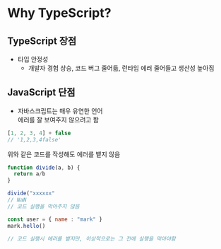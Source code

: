 # Why TypeScript?
## TypeScript 장점
* 타입 안정성
  * 개발자 경험 상승, 코드 버그 줄어듦, 런타임 에러 줄어들고 생산성 높아짐

## JavaScript 단점
* 자바스크립트는 매우 유연한 언어   
에러를 잘 보여주지 않으려고 함

```js
[1, 2, 3, 4] + false
// '1,2,3,4false'
```
위와 같은 코드를 작성해도 에러를 뱉지 않음

```js
function divide(a, b) {
  return a/b
}

divide("xxxxxx"
// NaN
// 코드 실행을 막아주지 않음
```

```js
const user = { name : "mark" }
mark.hello()

// 코드 실행시 에러를 뱉지만, 이상적으로는 그 전에 실행을 막아야함
```
